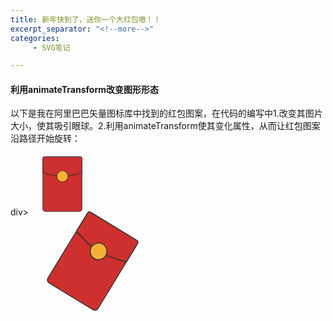 ```yaml
---
title: 新年快到了，送你一个大红包嗷！！
excerpt_separator: "<!--more-->"
categories: 
     - SVG笔记

---
```



#### 利用animateTransform改变图形形态
<!--more-->
以下是我在阿里巴巴矢量图标库中找到的红包图案，在代码的编写中1.改变其图片大小，使其吸引眼球。2.利用animateTransform使其变化属性，从而让红包图案沿路径开始旋转：

div>
<svg t="1610363986691" class="icon" viewBox="0 0 1024 1024" version="1.1" xmlns="http://www.w3.org/2000/svg" p-id="1234" style="width:500px; height:500px;width:100px; height:100px;" >
	<path d="M792.7 960.2H232.6c-22.1 0-40-17.9-40-40v-816c0-22.1 17.9-40 40-40h560.1c22.1 0 40 17.9 40 40v816c0 22.1-17.9 40-40 40z" fill="#CE302F" p-id="1235">
		</path>
	<path d="M792.7 965.2H232.6c-24.8 0-45-20.2-45-45v-816c0-24.8 20.2-45 45-45h560.1c24.8 0 45 20.2 45 45v816c0 24.8-20.2 45-45 45z m-560.1-896c-19.3 0-35 15.7-35 35v816c0 19.3 15.7 35 35 35h560.1c19.3 0 35-15.7 35-35v-816c0-19.3-15.7-35-35-35H232.6z" fill="#333333" p-id="1236">
	    </path>
	<path d="M827.1 336.5S640 403.9 511.9 404.1c-125.7 0.2-313.3-67.6-313.3-67.6V87c0-12.6 9.4-22.7 21-22.7h586.5c11.6 0 21 10.2 21 22.7v249.5z" fill="#C12727" p-id="1237">
	   </path>
	<path d="M832.7 320.2s-190.6 63.4-321.1 63.6c-128 0.2-319.1-63.6-319.1-63.6V85.6c0-11.8 9.6-21.4 21.4-21.4h597.4c11.8 0 21.4 9.6 21.4 21.4v234.6z" fill="#CE302F" p-id="1238">
	   </path>
	<path d="M511 388.8c-127.3 0-318.1-63.2-320-63.8l-3.4-1.1V85.6c0-14.5 11.8-26.4 26.4-26.4h597.4c14.5 0 26.4 11.8 26.4 26.4v238.2l-3.4 1.1c-1.9 0.6-192.8 63.6-322.6 63.8-0.3 0.1-0.6 0.1-0.8 0.1z m-313.4-72.2c26.2 8.5 197.1 62.2 313.4 62.2h0.6c118.7-0.2 289.8-53.7 316.1-62.2v-231c0-9-7.3-16.4-16.4-16.4H214c-9 0-16.4 7.3-16.4 16.4v231z" fill="#333333" p-id="1239">
	    </path>
	<path d="M512.7 394.8m-97.1 0a97.1 97.1 0 1 0 194.2 0 97.1 97.1 0 1 0-194.2 0Z" fill="#C12727" p-id="1240">
		</path>
	<path d="M512.7 383.8m-90.7 0a90.7 90.7 0 1 0 181.4 0 90.7 90.7 0 1 0-181.4 0Z" fill="#F8B739" p-id="1241">
		</path>
	<path d="M512.7 479.5c-52.8 0-95.7-42.9-95.7-95.7s42.9-95.7 95.7-95.7c52.8 0 95.7 42.9 95.7 95.7s-43 95.7-95.7 95.7z m0-181.4c-47.2 0-85.7 38.4-85.7 85.7s38.4 85.7 85.7 85.7c47.2 0 85.7-38.4 85.7-85.7s-38.5-85.7-85.7-85.7z" fill="#333333" p-id="1242">
		</path>
	<path d="M512.7 372.8m-74.3 0a74.3 74.3 0 1 0 148.6 0 74.3 74.3 0 1 0-148.6 0Z" fill="#F7B034" p-id="1243">
		</path>
</svg>
</div>

<div>
<svg t="1610363986691" class="icon" viewBox="0 0 1024 1024" version="1.1" xmlns="http://www.w3.org/2000/svg" p-id="1234" style="width:500px; height:500px;width:150px; height:150px;"  >
	<path d="M792.7 960.2H232.6c-22.1 0-40-17.9-40-40v-816c0-22.1 17.9-40 40-40h560.1c22.1 0 40 17.9 40 40v816c0 22.1-17.9 40-40 40z" fill="#CE302F" p-id="1235">
		</path>
	<path d="M792.7 965.2H232.6c-24.8 0-45-20.2-45-45v-816c0-24.8 20.2-45 45-45h560.1c24.8 0 45 20.2 45 45v816c0 24.8-20.2 45-45 45z m-560.1-896c-19.3 0-35 15.7-35 35v816c0 19.3 15.7 35 35 35h560.1c19.3 0 35-15.7 35-35v-816c0-19.3-15.7-35-35-35H232.6z" fill="#333333" p-id="1236">
	    </path>
	<path d="M827.1 336.5S640 403.9 511.9 404.1c-125.7 0.2-313.3-67.6-313.3-67.6V87c0-12.6 9.4-22.7 21-22.7h586.5c11.6 0 21 10.2 21 22.7v249.5z" fill="#C12727" p-id="1237">
	   </path>
	<path d="M832.7 320.2s-190.6 63.4-321.1 63.6c-128 0.2-319.1-63.6-319.1-63.6V85.6c0-11.8 9.6-21.4 21.4-21.4h597.4c11.8 0 21.4 9.6 21.4 21.4v234.6z" fill="#CE302F" p-id="1238">
	   </path>
	<path d="M511 388.8c-127.3 0-318.1-63.2-320-63.8l-3.4-1.1V85.6c0-14.5 11.8-26.4 26.4-26.4h597.4c14.5 0 26.4 11.8 26.4 26.4v238.2l-3.4 1.1c-1.9 0.6-192.8 63.6-322.6 63.8-0.3 0.1-0.6 0.1-0.8 0.1z m-313.4-72.2c26.2 8.5 197.1 62.2 313.4 62.2h0.6c118.7-0.2 289.8-53.7 316.1-62.2v-231c0-9-7.3-16.4-16.4-16.4H214c-9 0-16.4 7.3-16.4 16.4v231z" fill="#333333" p-id="1239">
	    </path>
	<path d="M512.7 394.8m-97.1 0a97.1 97.1 0 1 0 194.2 0 97.1 97.1 0 1 0-194.2 0Z" fill="#C12727" p-id="1240">
		</path>
	<path d="M512.7 383.8m-90.7 0a90.7 90.7 0 1 0 181.4 0 90.7 90.7 0 1 0-181.4 0Z" fill="#F8B739" p-id="1241">
		</path>
	<path d="M512.7 479.5c-52.8 0-95.7-42.9-95.7-95.7s42.9-95.7 95.7-95.7c52.8 0 95.7 42.9 95.7 95.7s-43 95.7-95.7 95.7z m0-181.4c-47.2 0-85.7 38.4-85.7 85.7s38.4 85.7 85.7 85.7c47.2 0 85.7-38.4 85.7-85.7s-38.5-85.7-85.7-85.7z" fill="#333333" p-id="1242">
		</path>
	<path d="M512.7 372.8m-74.3 0a74.3 74.3 0 1 0 148.6 0 74.3 74.3 0 1 0-148.6 0Z" fill="#F7B034" p-id="1243">
		</path>
		 <animateTransform
            attributeName="transform"
            begin="0s"
            dur="20s"
            type="rotate"
            from="30 60 90"
            to="310 240 170"
            repeatCount="indefinite"
        />
		
</svg>

</div>
</body>
</html>